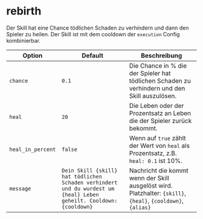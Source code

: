 # rebirth

Der Skill hat eine Chance tödlichen Schaden zu verhindern und dann den Spieler zu heilen. Der Skill ist mit dem cooldown der `execution` Config kombinierbar.

| Option | Default | Beschreibung |
| ------ | ------- | ----------- |
| `chance` | `0.1` | Die Chance in % die der Spieler hat tödlichen Schaden zu verhindern und den Skill auszulösen. |
| `heal` | `20` | Die Leben oder der Prozentsatz an Leben die der Spieler zurück bekommt. |
| `heal_in_percent` | `false` | Wenn auf `true` zählt der Wert von `heal` als Prozentsatz, z.B. `heal: 0.1` ist 10%. |
| `message` | `Dein Skill {skill} hat tödlichen Schaden verhindert und du wurdest um {heal} Leben geheilt. Cooldown: {cooldown}` | Nachricht die kommt wenn der Skill ausgelöst wird. Platzhalter: `{skill}`, `{heal}`, `{cooldown}`, `{alias}` |